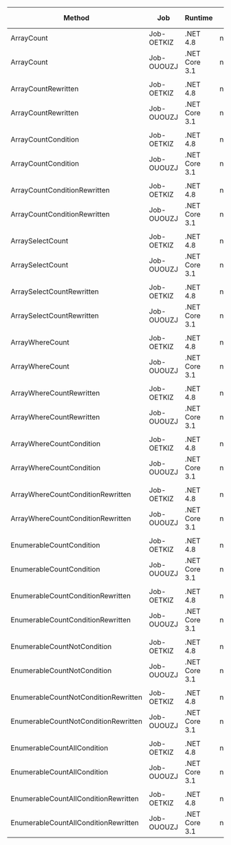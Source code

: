 |                               Method |        Job |       Runtime |    Toolchain |          Mean |       Error |      StdDev |        Median | Ratio | RatioSD |  Gen 0 | Gen 1 | Gen 2 | Allocated |
|------------------------------------- |----------- |-------------- |------------- |--------------:|------------:|------------:|--------------:|------:|--------:|-------:|------:|------:|----------:|
|                           ArrayCount | Job-OETKIZ |      .NET 4.8 |        net48 |    24.5946 ns |   0.3273 ns |   0.3061 ns |    24.7181 ns |  1.00 |    0.00 |      - |     - |     - |         - |
|                           ArrayCount | Job-OUOUZJ | .NET Core 3.1 | netcoreapp31 |    13.6242 ns |   0.2183 ns |   0.2042 ns |    13.7113 ns |  0.55 |    0.01 |      - |     - |     - |         - |
|                                      |            |               |              |               |             |             |               |       |         |        |       |       |           |
|                  ArrayCountRewritten | Job-OETKIZ |      .NET 4.8 |        net48 |     0.0011 ns |   0.0034 ns |   0.0031 ns |     0.0000 ns |     ? |       ? |      - |     - |     - |         - |
|                  ArrayCountRewritten | Job-OUOUZJ | .NET Core 3.1 | netcoreapp31 |     0.0144 ns |   0.0132 ns |   0.0123 ns |     0.0199 ns |     ? |       ? |      - |     - |     - |         - |
|                                      |            |               |              |               |             |             |               |       |         |        |       |       |           |
|                  ArrayCountCondition | Job-OETKIZ |      .NET 4.8 |        net48 | 5,758.5999 ns |  88.7845 ns |  83.0491 ns | 5,724.8291 ns |  1.00 |    0.00 | 0.0076 |     - |     - |      32 B |
|                  ArrayCountCondition | Job-OUOUZJ | .NET Core 3.1 | netcoreapp31 | 5,291.0517 ns |  85.4257 ns |  79.9073 ns | 5,340.9973 ns |  0.92 |    0.02 | 0.0076 |     - |     - |      32 B |
|                                      |            |               |              |               |             |             |               |       |         |        |       |       |           |
|         ArrayCountConditionRewritten | Job-OETKIZ |      .NET 4.8 |        net48 |   537.2116 ns |   7.5837 ns |   7.0938 ns |   539.9809 ns |  1.00 |    0.00 |      - |     - |     - |         - |
|         ArrayCountConditionRewritten | Job-OUOUZJ | .NET Core 3.1 | netcoreapp31 |   534.2435 ns |   8.9785 ns |   8.3985 ns |   538.7371 ns |  0.99 |    0.03 |      - |     - |     - |         - |
|                                      |            |               |              |               |             |             |               |       |         |        |       |       |           |
|                     ArraySelectCount | Job-OETKIZ |      .NET 4.8 |        net48 | 4,391.3769 ns |  80.9159 ns |  75.6888 ns | 4,413.6600 ns |  1.00 |    0.00 | 0.0076 |     - |     - |      56 B |
|                     ArraySelectCount | Job-OUOUZJ | .NET Core 3.1 | netcoreapp31 | 1,647.3713 ns |  15.3129 ns |  14.3237 ns | 1,648.7886 ns |  0.38 |    0.01 | 0.0114 |     - |     - |      48 B |
|                                      |            |               |              |               |             |             |               |       |         |        |       |       |           |
|            ArraySelectCountRewritten | Job-OETKIZ |      .NET 4.8 |        net48 |     0.0115 ns |   0.0087 ns |   0.0081 ns |     0.0136 ns |     ? |       ? |      - |     - |     - |         - |
|            ArraySelectCountRewritten | Job-OUOUZJ | .NET Core 3.1 | netcoreapp31 |     0.0236 ns |   0.0136 ns |   0.0127 ns |     0.0275 ns |     ? |       ? |      - |     - |     - |         - |
|                                      |            |               |              |               |             |             |               |       |         |        |       |       |           |
|                      ArrayWhereCount | Job-OETKIZ |      .NET 4.8 |        net48 | 4,374.7683 ns |  66.3849 ns |  62.0964 ns | 4,409.4833 ns |  1.00 |    0.00 | 0.0076 |     - |     - |      48 B |
|                      ArrayWhereCount | Job-OUOUZJ | .NET Core 3.1 | netcoreapp31 | 1,931.3013 ns |  24.1186 ns |  22.5606 ns | 1,937.8252 ns |  0.44 |    0.01 | 0.0114 |     - |     - |      48 B |
|                                      |            |               |              |               |             |             |               |       |         |        |       |       |           |
|             ArrayWhereCountRewritten | Job-OETKIZ |      .NET 4.8 |        net48 |   596.4164 ns |  11.9260 ns |  12.2471 ns |   592.0647 ns |  1.00 |    0.00 |      - |     - |     - |         - |
|             ArrayWhereCountRewritten | Job-OUOUZJ | .NET Core 3.1 | netcoreapp31 |   585.2154 ns |   8.0677 ns |   7.5466 ns |   589.2979 ns |  0.98 |    0.02 |      - |     - |     - |         - |
|                                      |            |               |              |               |             |             |               |       |         |        |       |       |           |
|             ArrayWhereCountCondition | Job-OETKIZ |      .NET 4.8 |        net48 | 6,450.8773 ns | 121.4313 ns | 113.5869 ns | 6,533.0624 ns |  1.00 |    0.00 | 0.0076 |     - |     - |      48 B |
|             ArrayWhereCountCondition | Job-OUOUZJ | .NET Core 3.1 | netcoreapp31 | 6,930.4291 ns |  52.7132 ns |  49.3080 ns | 6,918.3552 ns |  1.07 |    0.02 | 0.0076 |     - |     - |      48 B |
|                                      |            |               |              |               |             |             |               |       |         |        |       |       |           |
|    ArrayWhereCountConditionRewritten | Job-OETKIZ |      .NET 4.8 |        net48 |   627.5271 ns |  10.6666 ns |   9.9775 ns |   621.7983 ns |  1.00 |    0.00 |      - |     - |     - |         - |
|    ArrayWhereCountConditionRewritten | Job-OUOUZJ | .NET Core 3.1 | netcoreapp31 |   564.1829 ns |  10.9178 ns |  11.2118 ns |   563.0772 ns |  0.90 |    0.02 |      - |     - |     - |         - |
|                                      |            |               |              |               |             |             |               |       |         |        |       |       |           |
|             EnumerableCountCondition | Job-OETKIZ |      .NET 4.8 |        net48 | 5,814.0249 ns |  98.9708 ns |  92.5773 ns | 5,866.1575 ns |  1.00 |    0.00 | 0.0076 |     - |     - |      32 B |
|             EnumerableCountCondition | Job-OUOUZJ | .NET Core 3.1 | netcoreapp31 | 6,361.9567 ns | 114.3668 ns | 106.9788 ns | 6,383.3847 ns |  1.09 |    0.03 | 0.0076 |     - |     - |      32 B |
|                                      |            |               |              |               |             |             |               |       |         |        |       |       |           |
|    EnumerableCountConditionRewritten | Job-OETKIZ |      .NET 4.8 |        net48 | 5,098.0846 ns |  46.4724 ns |  41.1966 ns | 5,087.0682 ns |  1.00 |    0.00 | 0.0076 |     - |     - |      32 B |
|    EnumerableCountConditionRewritten | Job-OUOUZJ | .NET Core 3.1 | netcoreapp31 | 4,251.8486 ns |  76.7125 ns |  71.7569 ns | 4,290.6178 ns |  0.84 |    0.02 | 0.0076 |     - |     - |      32 B |
|                                      |            |               |              |               |             |             |               |       |         |        |       |       |           |
|          EnumerableCountNotCondition | Job-OETKIZ |      .NET 4.8 |        net48 | 6,342.5554 ns | 104.6756 ns |  97.9137 ns | 6,393.4391 ns |  1.00 |    0.00 | 0.0076 |     - |     - |      32 B |
|          EnumerableCountNotCondition | Job-OUOUZJ | .NET Core 3.1 | netcoreapp31 | 6,334.9809 ns | 105.4293 ns |  98.6186 ns | 6,396.6202 ns |  1.00 |    0.01 | 0.0076 |     - |     - |      32 B |
|                                      |            |               |              |               |             |             |               |       |         |        |       |       |           |
| EnumerableCountNotConditionRewritten | Job-OETKIZ |      .NET 4.8 |        net48 | 4,977.3574 ns |  81.6973 ns |  76.4197 ns | 4,940.9111 ns |  1.00 |    0.00 | 0.0076 |     - |     - |      32 B |
| EnumerableCountNotConditionRewritten | Job-OUOUZJ | .NET Core 3.1 | netcoreapp31 | 4,751.4346 ns |  88.6073 ns |  82.8833 ns | 4,691.4204 ns |  0.95 |    0.02 | 0.0076 |     - |     - |      32 B |
|                                      |            |               |              |               |             |             |               |       |         |        |       |       |           |
|          EnumerableCountAllCondition | Job-OETKIZ |      .NET 4.8 |        net48 | 6,015.7187 ns | 116.0920 ns | 114.0179 ns | 5,956.1924 ns |  1.00 |    0.00 | 0.0076 |     - |     - |      32 B |
|          EnumerableCountAllCondition | Job-OUOUZJ | .NET Core 3.1 | netcoreapp31 | 6,175.8393 ns | 104.2507 ns |  97.5161 ns | 6,151.7380 ns |  1.03 |    0.02 | 0.0076 |     - |     - |      32 B |
|                                      |            |               |              |               |             |             |               |       |         |        |       |       |           |
| EnumerableCountAllConditionRewritten | Job-OETKIZ |      .NET 4.8 |        net48 | 5,005.8076 ns |  91.2823 ns |  85.3855 ns | 5,053.9028 ns |  1.00 |    0.00 | 0.0076 |     - |     - |      32 B |
| EnumerableCountAllConditionRewritten | Job-OUOUZJ | .NET Core 3.1 | netcoreapp31 | 4,490.4182 ns |  84.4609 ns |  79.0048 ns | 4,542.1001 ns |  0.90 |    0.02 | 0.0076 |     - |     - |      32 B |